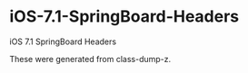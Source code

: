 iOS-7.1-SpringBoard-Headers
===========================

iOS 7.1 SpringBoard Headers

These were generated from class-dump-z.
